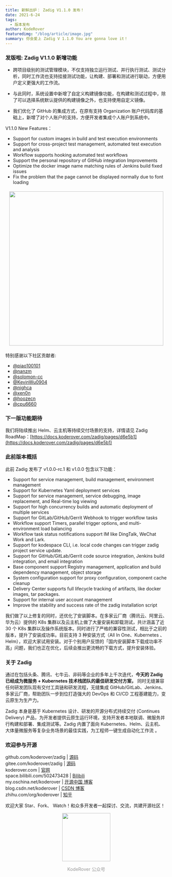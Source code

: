 ```yaml
---
title: 新鲜出炉： Zadig V1.1.0 发布！
date: 2021-6-24
tags:
  - 版本发布
author: KodeRover
featuredimg: "/blog/article/image.jpg"
summary: 你会爱上 Zadig V 1.1.0 You are gonna love it！
---
```


> 


### 发版啦: Zadig V1.1.0 新增功能 
- 跨项目级别的测试管理模块，不仅支持独立运行测试、并行执行测试、测试分析，同时工作流也支持挂接测试功能，让构建、部署和测试进行联动，方便用户定义更强大的工作流。

- 与此同时，系统设置中新增了自定义构建镜像功能，在构建和测试过程中，除了可以选择系统默认提供的构建镜像之外，也支持使用自定义镜像。

- 我们优化了 GitHub 的集成方式，在原有支持 Organization 账户代码库的基础上，新增了对个人账户的支持，方便开发者集成个人账户到系统中。

V1.1.0 New Features：
- Support for custom images in build and test execution environments 
- Support for cross-project test management, automated test execution and analysis 
- Workflow supports hooking automated test workflows 
- Support the personal repository of GitHub integration Improvements 
- Optimize the docker image name matching rules of Jenkins build fixed issues 
- Fix the problem that the page cannot be displayed normally due to font loading 
 <img style="display: block; margin: 20px auto;height: 30rem" src="/blog/article/640.gif"/>

特别感谢以下社区贡献者:   
- [@piao100101](https://github.com/piao100101)
- [@nanzm](https://github.com/nanzm)
- [@solomon-cc](https://github.com/solomon-cc)
- [@KevinWu0904](https://github.com/KevinWu0904)
- [@nighca](https://github.com/nighca)
- [@xen0n](https://github.com/xen0n)
- [@hoozecn](https://github.com/hoozecn)
- [@cpu6660](https://github.com/cpu6660)


### 下一版功能期待

 我们将陆续推出 Helm、云主机等持续交付场景的支持，详情请见 Zadig RoadMap：[https://docs.koderover.com/zadig/pages/d6e5b1](https://docs.koderover.com/zadig/pages/d6e5b1)

### 此前版本概括


此前 Zadig 发布了  v1.0.0-rc.1 和 v1.0.0 包含以下功能：

- Support for service management, build management, environment management
- Support for Kubernetes Yaml deployment services
- Support for service management, service debugging, image replacement, and Real-time log viewing
- Support for high concurrency builds and automatic deployment of multiple services
- Support for GitLab/GitHub/Gerrit Webhook to trigger workflow tasks
- Workflow support Timers, parallel trigger options, and multi-environment load balancing
- Workflow task status notifications support IM like DingTalk, WeChat Work and Lark.
- Support for kodespace CLI, i.e. local code changes can trigger zadig project service update.
- Support for GitHub/GitLab/Gerrit code source integration, Jenkins build integration, and email integration
- Base component support Registry management, application and build dependency management, object storage
- System configuration support for proxy configuration, component cache cleanup
- Delivery Center supports full lifecycle tracking of artifacts, like docker images, tar packages.
- Support for internal user account management
- Improve the stability and success rate of the zadig installation script

我们做了以上修复的同时，还优化了安装脚本。在多家云厂商（腾讯云、阿里云、华为云）提供的 K8s 集群以及云主机上做了大量安装和卸载测试，共计涵盖了近 30 个 K8s 集群以及操作系统版本。同时进行了严格的兼容性测试，相比于之前的版本，提升了安装成功率。目前支持 3 种安装方式（All In One、Kubernetes 、Helm），欢迎大家试用安装。对于个别用户反馈的「国内安装脚本下载成功率不高」问题，我们也正在优化，后续会推出更流畅的下载方式，提升安装体验。


### 关于 Zadig

通过在包括头条、腾讯、七牛云、非码等企业的多年上千次迭代，**今天的 Zadig 已经成为微服务 + Kubernetes 技术栈团队的最佳研发交付方案，** 同时无缝兼容任何研发团队现有交付工具链和研发流程，无缝集成 GitHub/GitLab、Jenkins、多家云厂商，帮助团队一步到位打造强大的 DevOps 和 CI/CD 工程基建能力，变云原生为生产力。

Zadig 本身是基于 Kubernetes 设计、研发的开源分布式持续交付 (Continues Delivery) 产品，为开发者提供云原生运行环境，支持开发者本地联调、微服务并行构建和部署、集成测试等。Zadig 内置了面向 Kubernetes、Helm、云主机、大体量微服务等复杂业务场景的最佳实践，为工程师一键生成自动化工作流 。



### 欢迎参与开源

github.com/koderover/zadig | [源码](https://github.com/koderover/zadig)  
gitee.com/koderover/zadig | [源码](https://gitee.com/koderover/zadig)  
koderover.com | [官网](https://koderover.com)  
space.bilibili.com/502473428 | [Bilibili](https://space.bilibili.com/502473428)  
my.oschina.net/koderover | [开源中国 博客](https://my.oschina.net/koderover)  
blog.csdn.net/koderover | [CSDN 博客](https://blog.csdn.net/koderover)  
zhihu.com/org/koderover | [知乎](https://zhihu.com/org/koderover)  

欢迎大家 Star、Fork、 Watch！和众多开发者一起探讨、交流，共建开源社区！


<img style="display: block; margin: 0 auto;height: 150px;width:150px;" src="/blog/article/qrcode-for-gh.jpg"/>
<p style="text-align:center;color: #999;font-size:14px">KodeRover 公众号</p>
